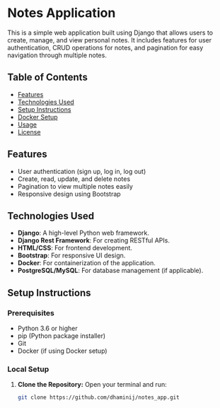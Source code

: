 # Notes Application

This is a simple web application built using Django that allows users to create, manage, and view personal notes. It includes features for user authentication, CRUD operations for notes, and pagination for easy navigation through multiple notes.

## Table of Contents

- [Features](#features)
- [Technologies Used](#technologies-used)
- [Setup Instructions](#setup-instructions)
- [Docker Setup](#docker-setup)
- [Usage](#usage)
- [License](#license)

## Features

- User authentication (sign up, log in, log out)
- Create, read, update, and delete notes
- Pagination to view multiple notes easily
- Responsive design using Bootstrap

## Technologies Used

- **Django**: A high-level Python web framework.
- **Django Rest Framework**: For creating RESTful APIs.
- **HTML/CSS**: For frontend development.
- **Bootstrap**: For responsive UI design.
- **Docker**: For containerization of the application.
- **PostgreSQL/MySQL**: For database management (if applicable).

## Setup Instructions

### Prerequisites

- Python 3.6 or higher
- pip (Python package installer)
- Git
- Docker (if using Docker setup)

### Local Setup

1. **Clone the Repository:**
   Open your terminal and run:
   ```bash
   git clone https://github.com/dhaminij/notes_app.git
